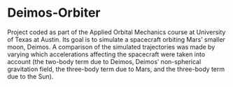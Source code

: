 # Deimos-Orbiter
Project coded as part of the Applied Orbital Mechanics course at University of Texas at Austin. Its goal is to simulate a spacecraft orbiting Mars’ smaller moon, Deimos.
A comparison of the simulated trajectories was made by varying which accelerations affecting the spacecraft were taken into account (the two-body term due to Deimos, Deimos’ non-spherical gravitation field, the three-body term due to Mars, and the three-body term due to the Sun).

